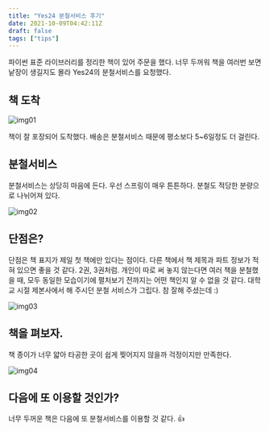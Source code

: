 ```yaml
---
title: "Yes24 분철서비스 후기"
date: 2021-10-09T04:42:11Z
draft: false
tags: ["tips"]
---
```


파이썬 표준 라이브러리를 정리한 책이 있어 주문을 했다. 너무 두꺼워 책을 여러번 보면 낱장이 생길지도 몰라 Yes24의 분철서비스를 요청했다.

 


## 책 도착

![img01](https://user-images.githubusercontent.com/309935/136644317-fa2b5d42-87dc-4d4a-bbf7-30322862e5a9.jpg) 

책이 잘 포장되어 도착했다. 배송은 분철서비스 때문에 평소보다 5~6일정도 더 걸린다.

## 분철서비스

분철서비스는 상당히 마음에 든다. 우선 스프링이 매우 튼튼하다. 분철도 적당한 분량으로 나뉘어져 있다.

![img02](https://user-images.githubusercontent.com/309935/136644352-b837bfb8-fccc-43b2-b29f-c653c172eaa2.jpg)




## 단점은?

단점은 책 표지가 제일 첫 책에만 있다는 점이다. 다른 책에서 책 제목과 파트 정보가 적혀 있으면 좋을 것 같다. 2권, 3권처럼. 개인이 따로 써 놓지 않는다면 여러 책을 분철했을 때, 모두 동일한 모습이기에 펼처보기 전까지는 어떤 책인지 알 수 없을 것 같다. 대학교 시절 제본사에서 해 주시던 분철 서비스가 그립다. 참 잘해 주셨는데 :)

![img03](https://user-images.githubusercontent.com/309935/136644407-1b6c0899-91f6-4650-aa21-7f56c28242cc.jpg)



## 책을 펴보자.

책 종이가 너무 얇아 타공한 곳이 쉽게 찢어지지 않을까 걱정이지만 만족한다.

![img04](https://user-images.githubusercontent.com/309935/136644424-9ac62a10-5b6a-439e-abea-ec597bacb421.jpg)



## 다음에 또 이용할 것인가?

너무 두꺼운 책은 다음에 또 분철서비스를 이용할 것 같다. 👍